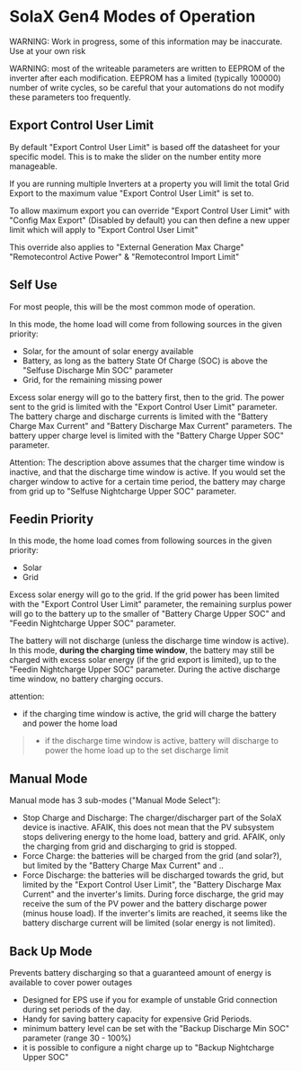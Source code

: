 # SolaX Gen4 Modes of Operation

WARNING: Work in progress, some of this information may be inaccurate. Use at your own risk

WARNING: most of the writeable parameters are written to EEPROM of the inverter after each modification. EEPROM has a limited (typically 100000) number of write cycles, so be careful that your automations do not modify these parameters too frequently.

## Export Control User Limit
By default "Export Control User Limit" is based off the datasheet for your specific model. This is to make the slider on the number entity more manageable.

If you are running multiple Inverters at a property you will limit the total Grid Export to the maximum value "Export Control User Limit" is set to.

To allow maximum export you can override "Export Control User Limit" with "Config Max Export" (Disabled by default) you can then define a new upper limit which will apply to "Export Control User Limit"

This override also applies to "External Generation Max Charge" "Remotecontrol Active Power" & "Remotecontrol Import Limit" 

## Self Use
For most people, this will be the most common mode of operation.

In this mode, the home load will come from following sources in the given priority:

- Solar, for the amount of solar energy available
- Battery, as long as the battery State Of Charge (SOC) is above the "Selfuse Discharge Min SOC" parameter
- Grid, for the remaining missing power

Excess solar energy will go to the battery first, then to the grid.
The power sent to the grid is limited with the "Export Control User Limit" parameter.
The battery charge and discharge currents is limited with the "Battery Charge Max Current" and "Battery Discharge Max Current" parameters.
The battery upper charge level is limited with the "Battery Charge Upper SOC" parameter.

Attention: The description above assumes that the charger time window is inactive, and that the discharge time window is active. If you would set the charger window to active for a certain time period, the battery may charge from grid up to "Selfuse Nightcharge Upper SOC" parameter.

## Feedin Priority
In this mode, the home load comes from following sources in the given priority:

- Solar
- Grid

Excess solar energy will go to the grid. If the grid power has been limited with the "Export Control User Limit" parameter, the remaining surplus power will go to the battery up to the smaller of "Battery Charge Upper SOC" and "Feedin Nightcharge Upper SOC" parameter.

The battery will not discharge (unless the discharge time window is active). 
In this mode, **during the charging time window**, the battery may still be charged with excess solar energy (if the grid export is limited), up to the "Feedin Nightcharge Upper SOC" parameter. During the active discharge time window, no battery charging occurs.

attention:
- if the charging time window is active, the grid will charge the battery and power the home load
> - if the discharge time window is active, battery will discharge to power the home load up to the set discharge limit

## Manual Mode
Manual mode has 3 sub-modes ("Manual Mode Select"):

- Stop Charge and Discharge: The charger/discharger part of the SolaX device is inactive. AFAIK, this does not mean that the PV subsystem stops delivering energy to the home load, battery and grid. AFAIK, only the charging from grid and discharging to grid is stopped.
- Force Charge: the batteries will be charged from the grid (and solar?), but limited by the "Battery Charge Max Current" and ..
- Force Discharge: the batteries will be discharged towards the grid, but limited by the "Export Control User Limit", the "Battery Discharge Max Current" and the inverter's limits. During force discharge, the grid may receive the sum of the PV power and the battery discharge power (minus house load). If the inverter's limits are reached, it seems like the battery discharge current will be limited (solar energy is not limited).

## Back Up Mode
Prevents battery discharging so that a guaranteed amount of energy is available to cover power outages

- Designed for EPS use if you for example of unstable Grid connection during set periods of the day. 
- Handy for saving battery capacity for expensive Grid Periods.
- minimum battery level can be set with the "Backup Discharge Min SOC" parameter (range 30 - 100%)
- it is possible to configure a night charge up to "Backup Nightcharge Upper SOC"
